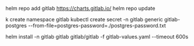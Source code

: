 helm repo add gitlab https://charts.gitlab.io/
helm repo update


k create namespace gitlab 
kubectl create secret -n gitlab generic gitlab-postgres --from-file=postgres-password=./postgres-password.txt


helm install -n gitlab gitlab gitlab/gitlab -f gitlab-values.yaml --timeout 600s 

